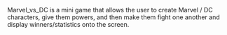 Marvel_vs_DC is a mini game that allows the user to create Marvel / DC characters, give them powers,
and then make them fight one another and display winners/statistics onto the screen.
